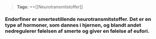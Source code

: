 >**Tags:** ==[[Neurotransmitstoffer]]

### Endorfiner er smertestillende neurotransmitstoffer. Det er en type af hormoner, som dannes i hjernen, og blandt andet nedregulerer følelsen af smerte og giver en følelse af eufori.